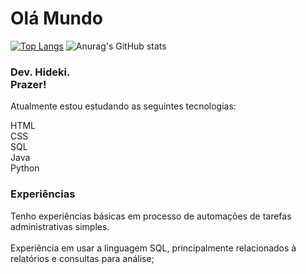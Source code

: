 <h1>Olá Mundo</h1>

[![Top Langs](https://github-readme-stats.vercel.app/api/top-langs/?username=hidekikoyama&show_icons=true&theme=radical)](https://github.com/hidekikoyama/github-readme-stats)
![Anurag's GitHub stats](https://github-readme-stats.vercel.app/api?username=hidekikoyama&show_icons=true&theme=radical)
<div>

  <h3>
    Dev. Hideki. <br> Prazer!
  </h3>
  <p>
    Atualmente estou estudando as seguintes tecnologias:
  </p>
      HTML<br>
      CSS<br>
      SQL<br>
      Java<br>
      Python<br>
    <h3>Experiências</h3>
    <p>
      Tenho experiências básicas em processo de automações de tarefas administrativas simples.
      <br>
      <br>
      Experiência em usar a linguagem SQL, principalmente relacionados à relatórios e consultas para análise;
      <br>
    </p>
  </div>
</div>

